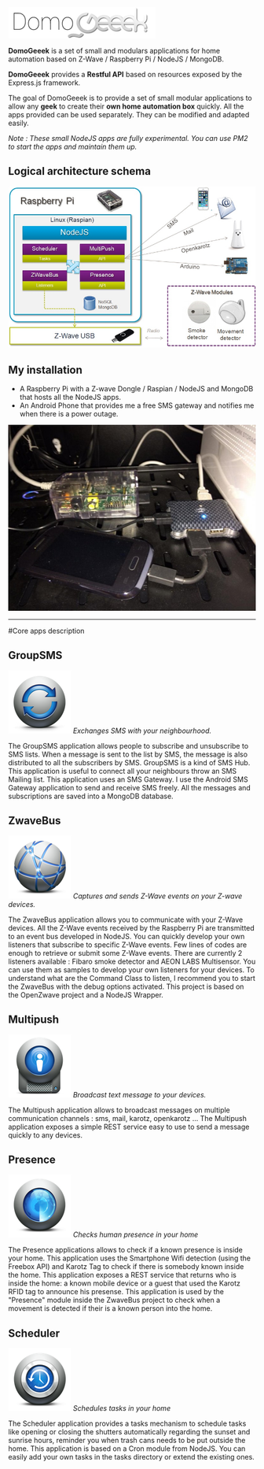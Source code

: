 ![DomoGeeek](./assets/img/logo.jpg "Domogeek")

**DomoGeeek** is a set of small and modulars applications for home automation based on Z-Wave / Raspberry Pi / NodeJS / MongoDB.

**DomoGeeek** provides a **Restful API** based on resources exposed by the Express.js framework.

The goal of DomoGeeek is to provide a set of small modular applications to allow any **geek** to create their **own home automation box** quickly.
All the apps provided can be used separately. They can be modified and adapted easily.

*Note : These small NodeJS apps are fully experimental. You can use PM2 to start the apps and maintain them up.*

## Logical architecture schema
![DomoGeeek Logical Architecture](./assets/img/architecture.jpg "Logical Architecture")

## My installation 
* A Raspberry Pi with a Z-wave Dongle / Raspian / NodeJS and MongoDB that hosts all the NodeJS apps.
* An Android Phone that provides me a free SMS gateway and notifies me when there is a power outage.

![DomoGeeek Physical Architecture](./assets/img/installation.jpg "Physical Architecture")

----
#Core apps description

## GroupSMS 
![GroupSMS](./assets/img/icons/groupsms.png "GroupSMS") *Exchanges SMS with your neighbourhood.*

The GroupSMS application allows people to subscribe and unsubscribe to SMS lists.
When a message is sent to the list by SMS, the message is also distributed to all the subscribers by SMS. GroupSMS is a kind of SMS Hub.
This application is useful to connect all your neighbours throw an SMS Mailing list.
This application uses an SMS Gateway. I use the Android SMS Gateway application to send and receive SMS freely.
All the messages and subscriptions are saved into a MongoDB database.

## ZwaveBus
![ZwaveBus](./assets/img/icons/zwavebus.png "ZwaveBus") *Captures and sends Z-Wave events on your Z-wave devices.*

The ZwaveBus application allows you to communicate with your Z-Wave devices. All the Z-Wave events received by the Raspberry Pi are transmitted to an event bus developed in NodeJS.
You can quickly develop your own listeners that subscribe to specific Z-Wave events. Few lines of codes are enough to retrieve or submit some Z-Wave events.
There are currently 2 listeners available : Fibaro smoke detector and AEON LABS Multisensor. You can use them as samples to develop your own listeners for your devices.
To understand what are the Command Class to listen, I recommend you to start the ZwaveBus with the debug options activated.
This project is based on the OpenZwave project and a NodeJS Wrapper.

## Multipush
![MultiPush](./assets/img/icons/multipush.png "MultiPush") *Broadcast text message to your devices.*

The Multipush application allows to broadcast messages on multiple communication channels : sms, mail, karotz, openkarotz ...
The Multipush application exposes a simple REST service easy to use to send a message quickly to any devices.

## Presence
![Presence](./assets/img/icons/presence.png "Presence") *Checks human presence in your home*
 
The Presence applications allows to check if a known presence is inside your home. This application uses the Smartphone Wifi detection (using the Freebox API) and 
Karotz Tag to check if there is somebody known inside the home.
This application exposes a REST service that returns who is inside the home: a known mobile device or a guest that used the Karotz RFID tag to announce his presense.
This application is used by the "Presence" module inside the ZwaveBus project to check when a movement is detected if their is a known person into the home.

## Scheduler
![Scheduler](./assets/img/icons/scheduler.png "Scheduler") *Schedules tasks in your home*

The Scheduler application provides a tasks mechanism to schedule tasks like opening or closing the shutters automatically regarding the sunset and sunrise hours, reminder you when trash cans needs to be put outside the home.
This application is based on a Cron module from NodeJS. You can easily add your own tasks in the tasks directory or extend the existing ones.

